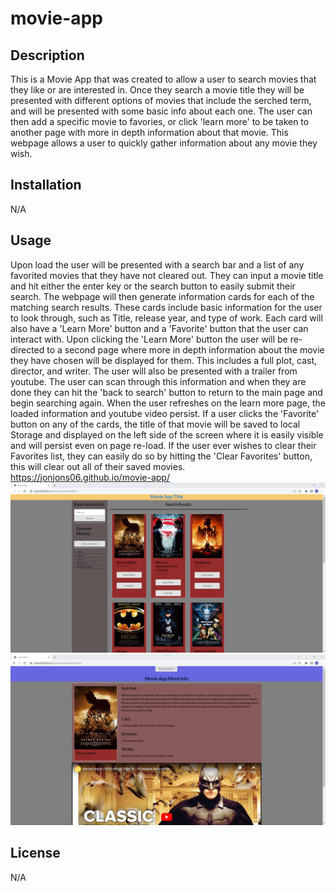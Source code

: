 # movie-app
## Description
This is a Movie App that was created to allow a user to search movies that they like or are interested in. Once they search a movie title they will be presented with different options of movies that include the serched term, and will be presented with some basic info about each one. The user can then add a specific movie to favories, or click 'learn more' to be taken to another page with more in depth information about that movie. This webpage allows a user to quickly gather information about any movie they wish.

## Installation
N/A
## Usage
Upon load the user will be presented with a search bar and a list of any favorited movies that they have not cleared out. They can input a movie title and hit either the enter key or the search button to easily submit their search. The webpage will then generate information cards for each of the matching search results. These cards include basic information for the user to look through, such as Title, release year, and type of work. Each card will also have a 'Learn More' button and a 'Favorite' button that the user can interact with. Upon clicking the 'Learn More' button the user will be re-directed to a second page where more in depth information about the movie they have chosen will be displayed for them. This includes a full plot, cast, director, and writer. The user will also be presented with a trailer from youtube. The user can scan through this information and when they are done they can hit the 'back to search' button to return to the main page and begin searching again. When the user refreshes on the learn more page, the loaded information and youtube video persist. If a user clicks the 'Favorite' button on any of the cards, the title of that movie will be saved to local Storage and displayed on the left side of the screen where it is easily visible and will persist even on page re-load. If the user ever wishes to clear their Favorites list, they can easily do so by hitting the 'Clear Favorites' button, this will clear out all of their saved movies. 
https://jonjons06.github.io/movie-app/
<img src="./assets/mainPageScreenshot.png">
<img src="./assets/LearnMoreScreenshot.png">

## License

N/A
